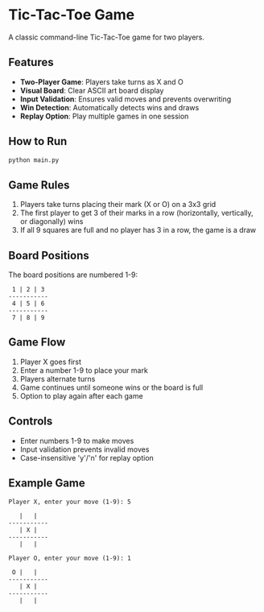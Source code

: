 # Tic-Tac-Toe Game

A classic command-line Tic-Tac-Toe game for two players.

## Features
- **Two-Player Game**: Players take turns as X and O
- **Visual Board**: Clear ASCII art board display
- **Input Validation**: Ensures valid moves and prevents overwriting
- **Win Detection**: Automatically detects wins and draws
- **Replay Option**: Play multiple games in one session

## How to Run
```bash
python main.py
```

## Game Rules
1. Players take turns placing their mark (X or O) on a 3x3 grid
2. The first player to get 3 of their marks in a row (horizontally, vertically, or diagonally) wins
3. If all 9 squares are full and no player has 3 in a row, the game is a draw

## Board Positions
The board positions are numbered 1-9:
```
 1 | 2 | 3 
-----------
 4 | 5 | 6 
-----------
 7 | 8 | 9 
```

## Game Flow
1. Player X goes first
2. Enter a number 1-9 to place your mark
3. Players alternate turns
4. Game continues until someone wins or the board is full
5. Option to play again after each game

## Controls
- Enter numbers 1-9 to make moves
- Input validation prevents invalid moves
- Case-insensitive 'y'/'n' for replay option

## Example Game
```
Player X, enter your move (1-9): 5

   |   |   
-----------
   | X |   
-----------
   |   |   

Player O, enter your move (1-9): 1

 O |   |   
-----------
   | X |   
-----------
   |   |
